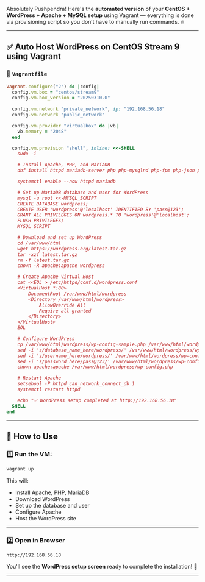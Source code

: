 Absolutely Pushpendra! Here's the **automated version** of your **CentOS + WordPress + Apache + MySQL setup** using Vagrant — everything is done via provisioning script so you don’t have to manually run commands. 🔥

---

## ✅ Auto Host WordPress on CentOS Stream 9 using Vagrant

### 📄 `Vagrantfile`

```ruby
Vagrant.configure("2") do |config|
  config.vm.box = "centos/stream9"
  config.vm.box_version = "20250310.0"
  
  config.vm.network "private_network", ip: "192.168.56.18"
  config.vm.network "public_network"

  config.vm.provider "virtualbox" do |vb|
    vb.memory = "2048"
  end

  config.vm.provision "shell", inline: <<-SHELL
    sudo -i

    # Install Apache, PHP, and MariaDB
    dnf install httpd mariadb-server php php-mysqlnd php-fpm php-json php-mbstring php-xml php-curl php-gd php-intl php-zip wget tar -y

    systemctl enable --now httpd mariadb

    # Set up MariaDB database and user for WordPress
    mysql -u root <<-MYSQL_SCRIPT
    CREATE DATABASE wordpress;
    CREATE USER 'wordpress'@'localhost' IDENTIFIED BY 'pass@123';
    GRANT ALL PRIVILEGES ON wordpress.* TO 'wordpress'@'localhost';
    FLUSH PRIVILEGES;
    MYSQL_SCRIPT

    # Download and set up WordPress
    cd /var/www/html
    wget https://wordpress.org/latest.tar.gz
    tar -xzf latest.tar.gz
    rm -f latest.tar.gz
    chown -R apache:apache wordpress

    # Create Apache Virtual Host
    cat <<EOL > /etc/httpd/conf.d/wordpress.conf
    <VirtualHost *:80>
        DocumentRoot /var/www/html/wordpress
        <Directory /var/www/html/wordpress>
            AllowOverride All
            Require all granted
        </Directory>
    </VirtualHost>
    EOL

    # Configure WordPress
    cp /var/www/html/wordpress/wp-config-sample.php /var/www/html/wordpress/wp-config.php
    sed -i 's/database_name_here/wordpress/' /var/www/html/wordpress/wp-config.php
    sed -i 's/username_here/wordpress/' /var/www/html/wordpress/wp-config.php
    sed -i 's/password_here/pass@123/' /var/www/html/wordpress/wp-config.php
    chown apache:apache /var/www/html/wordpress/wp-config.php

    # Restart Apache
    setsebool -P httpd_can_network_connect_db 1
    systemctl restart httpd

    echo "✅ WordPress setup completed at http://192.168.56.18"
  SHELL
end
```

---

## 🚀 How to Use

### 1️⃣ Run the VM:

```bash
vagrant up
```

This will:

- Install Apache, PHP, MariaDB
- Download WordPress
- Set up the database and user
- Configure Apache
- Host the WordPress site

---

### 2️⃣ Open in Browser

```
http://192.168.56.18
```

You'll see the **WordPress setup screen** ready to complete the installation! 🎉

---
